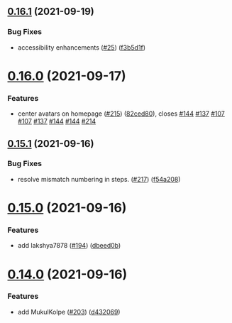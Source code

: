 ## [0.16.1](https://github.com/EddieHubCommunity/LinkFree/compare/v0.16.0...v0.16.1) (2021-09-19)


### Bug Fixes

* accessibility enhancements ([#25](https://github.com/EddieHubCommunity/LinkFree/issues/25)) ([f3b5d1f](https://github.com/EddieHubCommunity/LinkFree/commit/f3b5d1f2985d11d15c5b50e5fd0e99b98eb3ca8c))



# [0.16.0](https://github.com/EddieHubCommunity/LinkFree/compare/v0.15.1...v0.16.0) (2021-09-17)


### Features

* center avatars on homepage  ([#215](https://github.com/EddieHubCommunity/LinkFree/issues/215)) ([82ced80](https://github.com/EddieHubCommunity/LinkFree/commit/82ced8075e1738c4aa4042530fbf466b6d49fbda)), closes [#144](https://github.com/EddieHubCommunity/LinkFree/issues/144) [#137](https://github.com/EddieHubCommunity/LinkFree/issues/137) [#107](https://github.com/EddieHubCommunity/LinkFree/issues/107) [#107](https://github.com/EddieHubCommunity/LinkFree/issues/107) [#137](https://github.com/EddieHubCommunity/LinkFree/issues/137) [#144](https://github.com/EddieHubCommunity/LinkFree/issues/144) [#144](https://github.com/EddieHubCommunity/LinkFree/issues/144) [#214](https://github.com/EddieHubCommunity/LinkFree/issues/214)



## [0.15.1](https://github.com/EddieHubCommunity/LinkFree/compare/v0.15.0...v0.15.1) (2021-09-16)


### Bug Fixes

* resolve mismatch numbering in steps. ([#217](https://github.com/EddieHubCommunity/LinkFree/issues/217))  ([f54a208](https://github.com/EddieHubCommunity/LinkFree/commit/f54a2089b7ccf8a3acef571a2350430692bbccfe))



# [0.15.0](https://github.com/EddieHubCommunity/LinkFree/compare/v0.14.0...v0.15.0) (2021-09-16)


### Features

* add lakshya7878 ([#194](https://github.com/EddieHubCommunity/LinkFree/issues/194)) ([dbeed0b](https://github.com/EddieHubCommunity/LinkFree/commit/dbeed0b6e0b794a12f61b6d16b44c2cec13a14cf))



# [0.14.0](https://github.com/EddieHubCommunity/LinkFree/compare/v0.13.8...v0.14.0) (2021-09-16)


### Features

* add MukulKolpe ([#203](https://github.com/EddieHubCommunity/LinkFree/issues/203)) ([d432069](https://github.com/EddieHubCommunity/LinkFree/commit/d43206914ea376b6f4c3c5fad9c8a4f903657fd1))



